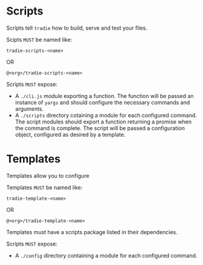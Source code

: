 # Scripts

Scripts tell `tradie` how to build, serve and test your files.

Scipts `MUST` be named like:

    tradie-scripts-<name>
    
OR

    @<org>/tradie-scripts-<name>

Scripts `MUST` expose:

- A `./cli.js` module exporting a function. The function will be passed an instance of `yargs` and should configure the necessary commands and arguments.
- A `./scripts` directory cotaining a module for each configured command. The script modules should export a function returning a promise when the command is complete. The script will be passed a configuration object, configured as desired by a template.

# Templates

Templates allow you to configure

Templates `MUST` be named like:

    tradie-template-<name>
    
OR

    @<org>/tradie-template-<name>

Templates must have a scripts package listed in their dependencies.

Scripts `MUST` expose:

- A `./config` directory containing a module for each configured command.
